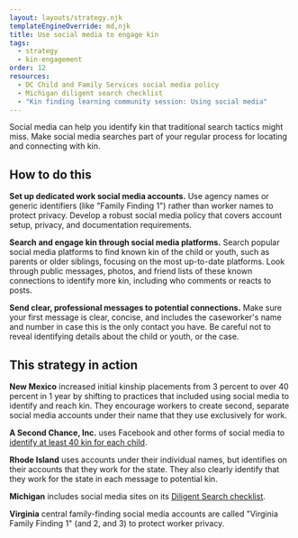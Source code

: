 ```yaml
---
layout: layouts/strategy.njk
templateEngineOverride: md,njk
title: Use social media to engage kin
tags:
  - strategy
  - kin-engagement
order: 12
resources:
  - DC Child and Family Services social media policy
  - Michigan diligent search checklist
  - "Kin finding learning community session: Using social media"
---
```

Social media can help you identify kin that traditional search tactics might miss. Make social media searches part of your regular process for locating and connecting with kin.

## How to do this

**Set up dedicated work social media accounts.** Use agency names or generic identifiers (like "Family Finding 1") rather than worker names to protect privacy. Develop a robust social media policy that covers account setup, privacy, and documentation requirements.

**Search and engage kin through social media platforms.** Search popular social media platforms to find known kin of the child or youth, such as parents or older siblings, focusing on the most up-to-date platforms. Look through public messages, photos, and friend lists of these known connections to identify more kin, including who comments or reacts to posts.

**Send clear, professional messages to potential connections.** Make sure your first message is clear, concise, and includes the caseworker's name and number in case this is the only contact you have. Be careful not to reveal identifying details about the child or youth, or the case.

## This strategy in action

**New Mexico** increased initial kinship placements from 3 percent to over 40 percent in 1 year by shifting to practices that included using social media to identify and reach kin. They encourage workers to create second, separate social media accounts under their name that they use exclusively for work.

**A Second Chance, Inc.** uses Facebook and other forms of social media to [identify at least 40 kin for each child](https://www.asecondchance-kinship.com/programs-services/philadelphia/support-services/family-finding/). 

**Rhode Island** uses accounts under their individual names, but identifies on their accounts that they work for the state. They also clearly identify that they work for the state in each message to potential kin.

**Michigan** includes social media sites on its [Diligent Search checklist](https://view.officeapps.live.com/op/view.aspx?src=https%3A%2F%2Fwww.michigan.gov%2Fmdhhs%2F-%2Fmedia%2FProject%2FWebsites%2Fmdhhs%2FDoing-Business-with-MDHHS%2FContract-and-Subrecipient-Resources%2FFoster-Care-Forms%2FDHS-0991.dot%3Frev%3Dfa425292062744dfa643ad9bce715742%26hash%3DD65CDDE85BE1AF1DAE5F86FA20C24EEA&wdOrigin=BROWSELINK). 

**Virginia** central family-finding social media accounts are called "Virginia Family Finding 1" (and 2, and 3) to protect worker privacy.[](https://www.gksnetwork.org/resources/kin-mobilization-learning-collaborative/)
